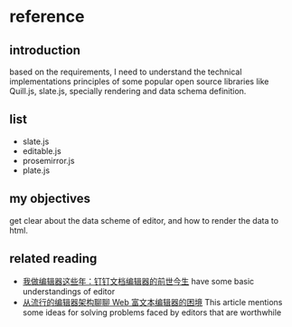 # reference

## introduction

based on the requirements, I need to understand the technical implementations principles of some popular open source libraries like Quill.js, slate.js, specially rendering and data schema definition.

## list

- slate.js
- editable.js
- prosemirror.js
- plate.js

## my objectives

get clear about the data scheme of editor, and how to render the data to html.


## related reading

- [我做编辑器这些年：钉钉文档编辑器的前世今生](https://www.zhihu.com/question/38699645/answer/86736306) have some basic understandings of editor
- [从流行的编辑器架构聊聊 Web 富文本编辑器的困境](https://zhuanlan.zhihu.com/p/226002936) This article mentions some ideas for solving problems faced by editors that are worthwhile
